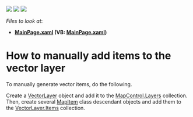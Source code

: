 <!-- default badges list -->
![](https://img.shields.io/endpoint?url=https://codecentral.devexpress.com/api/v1/VersionRange/128570959/14.2.5%2B)
[![](https://img.shields.io/badge/Open_in_DevExpress_Support_Center-FF7200?style=flat-square&logo=DevExpress&logoColor=white)](https://supportcenter.devexpress.com/ticket/details/T220753)
[![](https://img.shields.io/badge/📖_How_to_use_DevExpress_Examples-e9f6fc?style=flat-square)](https://docs.devexpress.com/GeneralInformation/403183)
<!-- default badges end -->
<!-- default file list -->
*Files to look at*:

* **[MainPage.xaml](./CS/ManualItems/MainPage.xaml) (VB: [MainPage.xaml](./VB/ManualItems/MainPage.xaml))**
<!-- default file list end -->
# How to manually add items to the vector layer


<p>To manually generate vector items, do the following.</p>
<p>Create a <a href="https://documentation.devexpress.com/#silverlight/clsDevExpressXpfMapVectorLayertopic">VectorLayer</a> object and add it to the <a href="https://documentation.devexpress.com/#Silverlight/DevExpressXpfMapMapControl_Layerstopic">MapControl.Layers</a> collection. Then, create several <a href="https://documentation.devexpress.com/#Silverlight/clsDevExpressXpfMapMapItemtopic">MapItem</a> class descendant objects and add them to the <a href="https://documentation.devexpress.com/#silverlight/DevExpressXpfMapVectorLayer_Itemstopic">VectorLayer.Items</a> collection.</p>

<br/>


